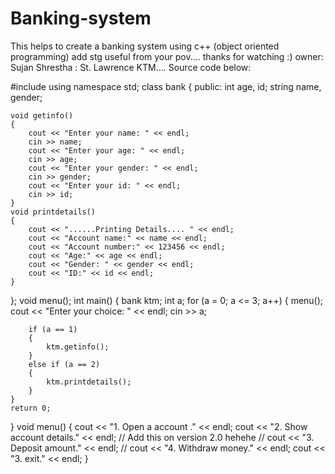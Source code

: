 # Banking-system
This helps to create a banking system using c++ (object oriented programming)
add stg useful  from your pov....
thanks for watching :)
owner: Sujan Shrestha : St. Lawrence KTM....
 Source code below:
 

#include <iostream>
using namespace std;
class bank
{
public:
    int age, id;
    string name, gender;

    void getinfo()
    {
        cout << "Enter your name: " << endl;
        cin >> name;
        cout << "Enter your age: " << endl;
        cin >> age;
        cout << "Enter your gender: " << endl;
        cin >> gender;
        cout << "Enter your id: " << endl;
        cin >> id;
    }
    void printdetails()
    {
        cout << "......Printing Details.... " << endl;
        cout << "Account name:" << name << endl;
        cout << "Account number:" << 123456 << endl;
        cout << "Age:" << age << endl;
        cout << "Gender: " << gender << endl;
        cout << "ID:" << id << endl;
    }
};
void menu();
int main()
{
    bank ktm;
    int a;
    for (a = 0; a <= 3; a++)
    {
        menu();
        cout << "Enter your choice: " << endl;
        cin >> a;

        if (a == 1)
        {
            ktm.getinfo();
        }
        else if (a == 2)
        {
            ktm.printdetails();
        }
    }
    return 0;
}
void menu()
{
    cout << "1. Open a account ." << endl;
    cout << "2. Show account details." << endl;
    // Add this on version 2.0 hehehe
    // cout << "3. Deposit amount." << endl;
    // cout << "4. Withdraw money." << endl;
    cout << "3. exit." << endl;
}
